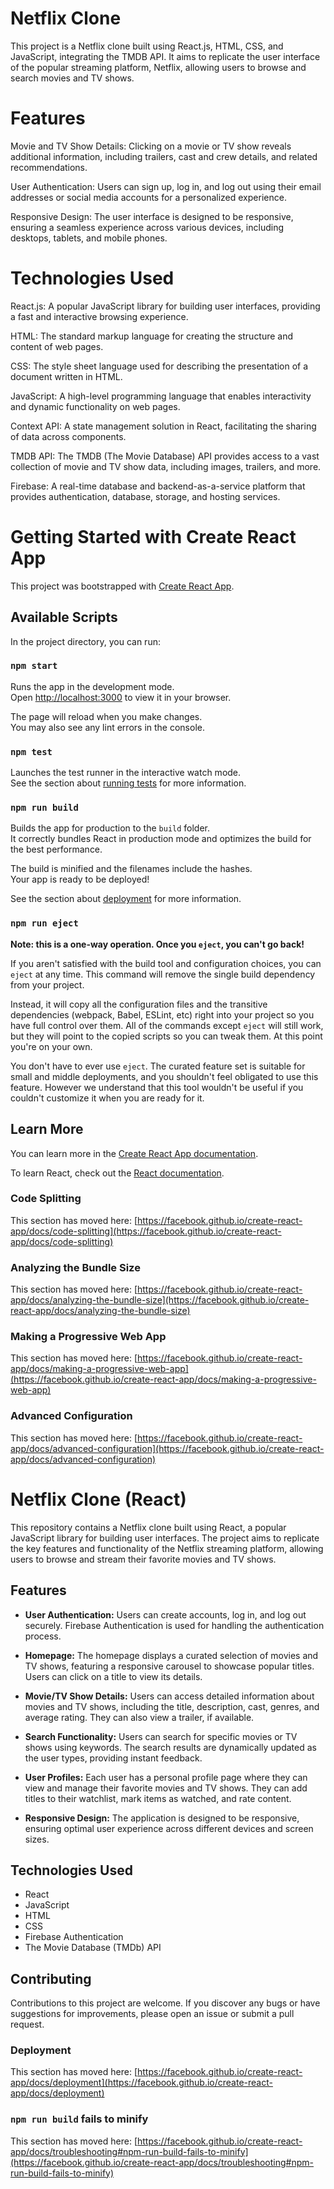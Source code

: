 # Netflix Clone
This project is a Netflix clone built using React.js, HTML, CSS, and JavaScript, integrating the TMDB API. It aims to replicate the user interface of the popular streaming platform, Netflix, allowing users to browse and search movies and TV shows.

# Features


Movie and TV Show Details: Clicking on a movie or TV show reveals additional information, including trailers, cast and crew details, and related recommendations.

User Authentication: Users can sign up, log in, and log out using their email addresses or social media accounts for a personalized experience.

Responsive Design: The user interface is designed to be responsive, ensuring a seamless experience across various devices, including desktops, tablets, and mobile phones.

# Technologies Used
React.js: A popular JavaScript library for building user interfaces, providing a fast and interactive browsing experience.

HTML: The standard markup language for creating the structure and content of web pages.

CSS: The style sheet language used for describing the presentation of a document written in HTML.

JavaScript: A high-level programming language that enables interactivity and dynamic functionality on web pages.

Context API: A state management solution in React, facilitating the sharing of data across components.

TMDB API: The TMDB (The Movie Database) API provides access to a vast collection of movie and TV show data, including images, trailers, and more.

Firebase: A real-time database and backend-as-a-service platform that provides authentication, database, storage, and hosting services.

# Getting Started with Create React App

This project was bootstrapped with [Create React App](https://github.com/facebook/create-react-app).

## Available Scripts

In the project directory, you can run:

### `npm start`

Runs the app in the development mode.\
Open [http://localhost:3000](http://localhost:3000) to view it in your browser.

The page will reload when you make changes.\
You may also see any lint errors in the console.

### `npm test`

Launches the test runner in the interactive watch mode.\
See the section about [running tests](https://facebook.github.io/create-react-app/docs/running-tests) for more information.

### `npm run build`

Builds the app for production to the `build` folder.\
It correctly bundles React in production mode and optimizes the build for the best performance.

The build is minified and the filenames include the hashes.\
Your app is ready to be deployed!

See the section about [deployment](https://facebook.github.io/create-react-app/docs/deployment) for more information.

### `npm run eject`

**Note: this is a one-way operation. Once you `eject`, you can't go back!**

If you aren't satisfied with the build tool and configuration choices, you can `eject` at any time. This command will remove the single build dependency from your project.

Instead, it will copy all the configuration files and the transitive dependencies (webpack, Babel, ESLint, etc) right into your project so you have full control over them. All of the commands except `eject` will still work, but they will point to the copied scripts so you can tweak them. At this point you're on your own.

You don't have to ever use `eject`. The curated feature set is suitable for small and middle deployments, and you shouldn't feel obligated to use this feature. However we understand that this tool wouldn't be useful if you couldn't customize it when you are ready for it.

## Learn More

You can learn more in the [Create React App documentation](https://facebook.github.io/create-react-app/docs/getting-started).

To learn React, check out the [React documentation](https://reactjs.org/).

### Code Splitting

This section has moved here: [https://facebook.github.io/create-react-app/docs/code-splitting](https://facebook.github.io/create-react-app/docs/code-splitting)

### Analyzing the Bundle Size

This section has moved here: [https://facebook.github.io/create-react-app/docs/analyzing-the-bundle-size](https://facebook.github.io/create-react-app/docs/analyzing-the-bundle-size)

### Making a Progressive Web App

This section has moved here: [https://facebook.github.io/create-react-app/docs/making-a-progressive-web-app](https://facebook.github.io/create-react-app/docs/making-a-progressive-web-app)

### Advanced Configuration

This section has moved here: [https://facebook.github.io/create-react-app/docs/advanced-configuration](https://facebook.github.io/create-react-app/docs/advanced-configuration)


# Netflix Clone (React)

This repository contains a Netflix clone built using React, a popular JavaScript library for building user interfaces. The project aims to replicate the key features and functionality of the Netflix streaming platform, allowing users to browse and stream their favorite movies and TV shows.

## Features

- **User Authentication:** Users can create accounts, log in, and log out securely. Firebase Authentication is used for handling the authentication process.

- **Homepage:** The homepage displays a curated selection of movies and TV shows, featuring a responsive carousel to showcase popular titles. Users can click on a title to view its details.

- **Movie/TV Show Details:** Users can access detailed information about movies and TV shows, including the title, description, cast, genres, and average rating. They can also view a trailer, if available.

- **Search Functionality:** Users can search for specific movies or TV shows using keywords. The search results are dynamically updated as the user types, providing instant feedback.

- **User Profiles:** Each user has a personal profile page where they can view and manage their favorite movies and TV shows. They can add titles to their watchlist, mark items as watched, and rate content.

- **Responsive Design:** The application is designed to be responsive, ensuring optimal user experience across different devices and screen sizes.

## Technologies Used

- React
- JavaScript
- HTML
- CSS
- Firebase Authentication
- The Movie Database (TMDb) API



## Contributing

Contributions to this project are welcome. If you discover any bugs or have suggestions for improvements, please open an issue or submit a pull request.

### Deployment

This section has moved here: [https://facebook.github.io/create-react-app/docs/deployment](https://facebook.github.io/create-react-app/docs/deployment)

### `npm run build` fails to minify

This section has moved here: [https://facebook.github.io/create-react-app/docs/troubleshooting#npm-run-build-fails-to-minify](https://facebook.github.io/create-react-app/docs/troubleshooting#npm-run-build-fails-to-minify)
